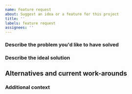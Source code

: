 ```yaml
---
name: Feature request
about: Suggest an idea or a feature for this project
title: ''
labels: feature request
assignees: ''
---
```


<!--
**Please do not report security vulnerabilities here**. The [Responsible Disclosure Program](https://authok.com/whitehat) details the procedure for disclosing security issues.

**Thank you in advance for helping us to improve this library!** Your attention to detail here is greatly appreciated and will help us respond as quickly as possible. For general support or usage questions, use the [Authok Community](https://community.authok.com/) or [Authok Support](https://support.authok.com/). Finally, to avoid duplicates, please search existing Issues before submitting one here.

By submitting an Issue to this repository, you agree to the terms within the [Authok Code of Conduct](https://github.com/authok/open-source-template/blob/master/CODE-OF-CONDUCT.md).
-->

### Describe the problem you'd like to have solved

<!-- A clear and concise description of what the problem is. Ex. I'm always frustrated when [...] -->

### Describe the ideal solution

<!-- A clear and concise description of what you want to happen -->

## Alternatives and current work-arounds

<!-- A clear and concise description of any alternatives you've considered or any work-arounds that are currently in place.-->

### Additional context

<!-- Add any other context or screenshots about the feature request here. -->
